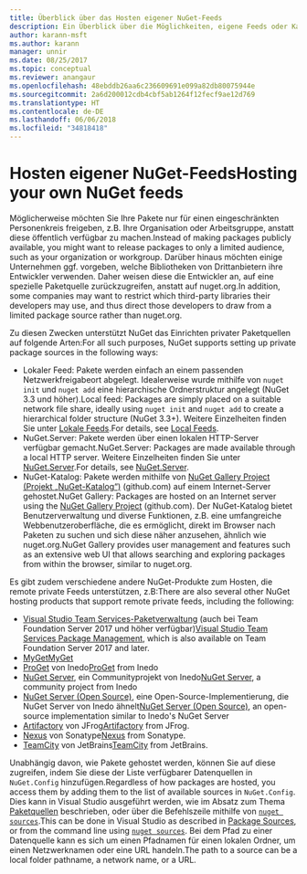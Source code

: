 ```yaml
---
title: Überblick über das Hosten eigener NuGet-Feeds
description: Ein Überblick über die Möglichkeiten, eigene Feeds oder Kataloge für NuGet-Pakete lokal oder remote zu hosten
author: karann-msft
ms.author: karann
manager: unnir
ms.date: 08/25/2017
ms.topic: conceptual
ms.reviewer: anangaur
ms.openlocfilehash: 48ebddb26aa6c236609691e099a82db80075944e
ms.sourcegitcommit: 2a6d200012cdb4cbf5ab1264f12fecf9ae12d769
ms.translationtype: HT
ms.contentlocale: de-DE
ms.lasthandoff: 06/06/2018
ms.locfileid: "34818418"
---
```

# <a name="hosting-your-own-nuget-feeds"></a><span data-ttu-id="1ed2b-103">Hosten eigener NuGet-Feeds</span><span class="sxs-lookup"><span data-stu-id="1ed2b-103">Hosting your own NuGet feeds</span></span>

<span data-ttu-id="1ed2b-104">Möglicherweise möchten Sie Ihre Pakete nur für einen eingeschränkten Personenkreis freigeben, z.B. Ihre Organisation oder Arbeitsgruppe, anstatt diese öffentlich verfügbar zu machen.</span><span class="sxs-lookup"><span data-stu-id="1ed2b-104">Instead of making packages publicly available, you might want to release packages to only a limited audience, such as your organization or workgroup.</span></span> <span data-ttu-id="1ed2b-105">Darüber hinaus möchten einige Unternehmen ggf. vorgeben, welche Bibliotheken von Drittanbietern ihre Entwickler verwenden. Daher weisen diese die Entwickler an, auf eine spezielle Paketquelle zurückzugreifen, anstatt auf nuget.org.</span><span class="sxs-lookup"><span data-stu-id="1ed2b-105">In addition, some companies may want to restrict which third-party libraries their developers may use, and thus direct those developers to draw from a limited package source rather than nuget.org.</span></span>

<span data-ttu-id="1ed2b-106">Zu diesen Zwecken unterstützt NuGet das Einrichten privater Paketquellen auf folgende Arten:</span><span class="sxs-lookup"><span data-stu-id="1ed2b-106">For all such purposes, NuGet supports setting up private package sources in the following ways:</span></span>

- <span data-ttu-id="1ed2b-107">Lokaler Feed: Pakete werden einfach an einem passenden Netzwerkfreigabeort abgelegt. Idealerweise wurde mithilfe von `nuget init` und `nuget add` eine hierarchische Ordnerstruktur angelegt (NuGet 3.3 und höher).</span><span class="sxs-lookup"><span data-stu-id="1ed2b-107">Local feed: Packages are simply placed on a suitable network file share, ideally using `nuget init` and `nuget add` to create a hierarchical folder structure (NuGet 3.3+).</span></span> <span data-ttu-id="1ed2b-108">Weitere Einzelheiten finden Sie unter [Lokale Feeds](../hosting-packages/local-feeds.md).</span><span class="sxs-lookup"><span data-stu-id="1ed2b-108">For details, see [Local Feeds](../hosting-packages/local-feeds.md).</span></span>
- <span data-ttu-id="1ed2b-109">NuGet.Server: Pakete werden über einen lokalen HTTP-Server verfügbar gemacht.</span><span class="sxs-lookup"><span data-stu-id="1ed2b-109">NuGet.Server: Packages are made available through a local HTTP server.</span></span> <span data-ttu-id="1ed2b-110">Weitere Einzelheiten finden Sie unter [NuGet.Server](../hosting-packages/nuget-server.md).</span><span class="sxs-lookup"><span data-stu-id="1ed2b-110">For details, see [NuGet.Server](../hosting-packages/nuget-server.md).</span></span>
- <span data-ttu-id="1ed2b-111">NuGet-Katalog: Pakete werden mithilfe von [NuGet Gallery Project (Projekt „NuGet-Katalog“)](https://github.com/NuGet/NuGetGallery#build-and-run-the-gallery-in-arbitrary-number-easy-steps) (github.com) auf einem Internet-Server gehostet.</span><span class="sxs-lookup"><span data-stu-id="1ed2b-111">NuGet Gallery: Packages are hosted on an Internet server using the [NuGet Gallery Project](https://github.com/NuGet/NuGetGallery#build-and-run-the-gallery-in-arbitrary-number-easy-steps) (github.com).</span></span> <span data-ttu-id="1ed2b-112">Der NuGet-Katalog bietet Benutzerverwaltung und diverse Funktionen, z.B. eine umfangreiche Webbenutzeroberfläche, die es ermöglicht, direkt im Browser nach Paketen zu suchen und sich diese näher anzusehen, ähnlich wie nuget.org.</span><span class="sxs-lookup"><span data-stu-id="1ed2b-112">NuGet Gallery provides user management and features such as an extensive web UI that allows searching and exploring packages from within the browser, similar to nuget.org.</span></span>

<span data-ttu-id="1ed2b-113">Es gibt zudem verschiedene andere NuGet-Produkte zum Hosten, die remote private Feeds unterstützen, z.B:</span><span class="sxs-lookup"><span data-stu-id="1ed2b-113">There are also several other NuGet hosting products that support remote private feeds, including the following:</span></span>

- <span data-ttu-id="1ed2b-114">[Visual Studio Team Services-Paketverwaltung](https://www.visualstudio.com/docs/package/nuget/publish) (auch bei Team Foundation Server 2017 und höher verfügbar)</span><span class="sxs-lookup"><span data-stu-id="1ed2b-114">[Visual Studio Team Services Package Management](https://www.visualstudio.com/docs/package/nuget/publish), which is also available on Team Foundation Server 2017 and later.</span></span>
- [<span data-ttu-id="1ed2b-115">MyGet</span><span class="sxs-lookup"><span data-stu-id="1ed2b-115">MyGet</span></span>](http://myget.org)
- <span data-ttu-id="1ed2b-116">[ProGet](http://inedo.com/proget) von Inedo</span><span class="sxs-lookup"><span data-stu-id="1ed2b-116">[ProGet](http://inedo.com/proget) from Inedo</span></span>
- <span data-ttu-id="1ed2b-117">[NuGet Server](http://nugetserver.net/), ein Communityprojekt von Inedo</span><span class="sxs-lookup"><span data-stu-id="1ed2b-117">[NuGet Server](http://nugetserver.net/), a community project from Inedo</span></span>
- <span data-ttu-id="1ed2b-118">[NuGet Server (Open Source)](http://nuget-server.net), eine Open-Source-Implementierung, die NuGet Server von Inedo ähnelt</span><span class="sxs-lookup"><span data-stu-id="1ed2b-118">[NuGet Server (Open Source)](http://nuget-server.net), an open-source implementation similar to Inedo's NuGet Server</span></span>
- <span data-ttu-id="1ed2b-119">[Artifactory](https://www.jfrog.com/artifactory/) von JFrog</span><span class="sxs-lookup"><span data-stu-id="1ed2b-119">[Artifactory](https://www.jfrog.com/artifactory/) from JFrog.</span></span>
- <span data-ttu-id="1ed2b-120">[Nexus](http://www.sonatype.org/nexus/) von Sonatype</span><span class="sxs-lookup"><span data-stu-id="1ed2b-120">[Nexus](http://www.sonatype.org/nexus/) from Sonatype.</span></span>
- <span data-ttu-id="1ed2b-121">[TeamCity](https://www.jetbrains.com/teamcity/) von JetBrains</span><span class="sxs-lookup"><span data-stu-id="1ed2b-121">[TeamCity](https://www.jetbrains.com/teamcity/) from JetBrains.</span></span>

<span data-ttu-id="1ed2b-122">Unabhängig davon, wie Pakete gehostet werden, können Sie auf diese zugreifen, indem Sie diese der Liste verfügbarer Datenquellen in `NuGet.Config` hinzufügen.</span><span class="sxs-lookup"><span data-stu-id="1ed2b-122">Regardless of how packages are hosted, you access them by adding them to the list of available sources in `NuGet.Config`.</span></span> <span data-ttu-id="1ed2b-123">Dies kann in Visual Studio ausgeführt werden, wie im Absatz zum Thema [Paketquellen](../tools/package-manager-ui.md#package-sources) beschrieben, oder über die Befehlszeile mithilfe von [`nuget sources`](../tools/cli-ref-sources.md).</span><span class="sxs-lookup"><span data-stu-id="1ed2b-123">This can be done in Visual Studio as described in [Package Sources](../tools/package-manager-ui.md#package-sources), or from the command line using [`nuget sources`](../tools/cli-ref-sources.md).</span></span> <span data-ttu-id="1ed2b-124">Bei dem Pfad zu einer Datenquelle kann es sich um einen Pfadnamen für einen lokalen Ordner, um einen Netzwerknamen oder eine URL handeln.</span><span class="sxs-lookup"><span data-stu-id="1ed2b-124">The path to a source can be a local folder pathname, a network name, or a URL.</span></span>
